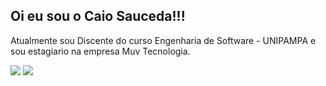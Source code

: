 ## Oi eu sou o Caio Sauceda!!!
Atualmente sou Discente do curso Engenharia de Software - UNIPAMPA e sou estagiario na empresa Muv Tecnologia.

<a href="https://www.instagram.com/caiosauceda" target="_blank"><img src="https://img.shields.io/badge/-INSTAGRAM-red"></a> <a href="https://www.linkedin.com/in/caio-sauceda-6120ab263/" target="_blank"><img src="https://img.shields.io/badge/-Linkedin-blue" target="_blank"></a>  

